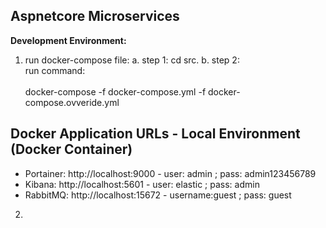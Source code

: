 ## Aspnetcore Microservices


**Development Environment:**

1. run docker-compose file:
  a. step 1: cd src.
  b. step 2: 
      <br/>run command:  				
        <br/>docker-compose -f docker-compose.yml -f docker-compose.ovveride.yml

## Docker Application URLs - Local Environment (Docker Container)
- Portainer: http://localhost:9000 - user: admin ; pass: admin123456789
- Kibana: http://localhost:5601 - user: elastic ; pass: admin
- RabbitMQ: http://localhost:15672 - username:guest ; pass: guest

2. 